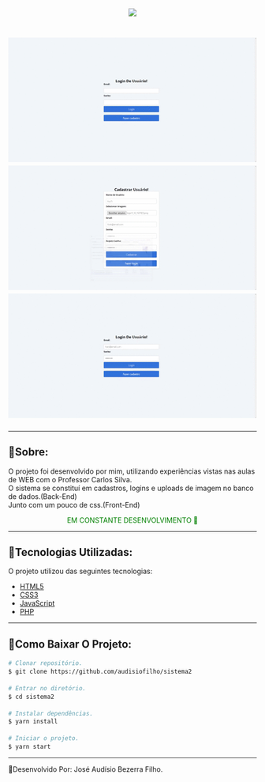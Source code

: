 <h3 align="center">
<img width="200px" src="https://ik.imagekit.io/hsft2wlnp2/logo11_10_11279_1__mEd1cDT7M.png">
</h3>

<h1 align="center">
   <img src="public/primeiro.gif">
   <img src="public/segundo.gif">
   <img src="public/terceiro.gif">
</h1>

---

## 📄Sobre:
O projeto foi desenvolvido por mim, utilizando experiências vistas nas aulas de WEB com o Professor Carlos Silva.<br>
O sistema se constituí em cadastros, logins e uploads de imagem no banco de dados.(Back-End)<br>
Junto com um pouco de css.(Front-End)
<center style="color: green">EM CONSTANTE DESENVOLVIMENTO 🚀</center>


---

## 📱Tecnologias Utilizadas:
O projeto utilizou das seguintes tecnologias:

- [HTML5](https://developer.mozilla.org/pt-BR/docs/Web/HTML/HTML5)
- [CSS3](https://developer.mozilla.org/pt-BR/docs/Web/CSS)
- [JavaScript](https://developer.mozilla.org/pt-BR/docs/Web/JavaScript)
- [PHP](https://www.php.net/)

---

## 📁Como Baixar O Projeto:

```bash
# Clonar repositório.
$ git clone https://github.com/audisiofilho/sistema2

# Entrar no diretório.
$ cd sistema2

# Instalar dependências.
$ yarn install

# Iniciar o projeto.
$ yarn start

```
---
👾Desenvolvido Por: José Audísio Bezerra Filho.